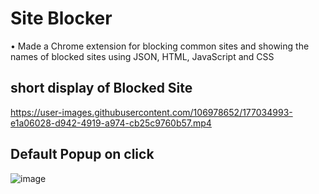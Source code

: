 
# Site Blocker

•	Made a Chrome extension for blocking common sites and showing
 the names of blocked sites using JSON, HTML, JavaScript and CSS
## short display of Blocked Site

https://user-images.githubusercontent.com/106978652/177034993-e1a06028-d942-4919-a974-cb25c9760b57.mp4

## Default Popup on click

![image](https://user-images.githubusercontent.com/106978652/177035066-d2d3cf77-b950-4abe-94cb-d9f8d940df33.png)


